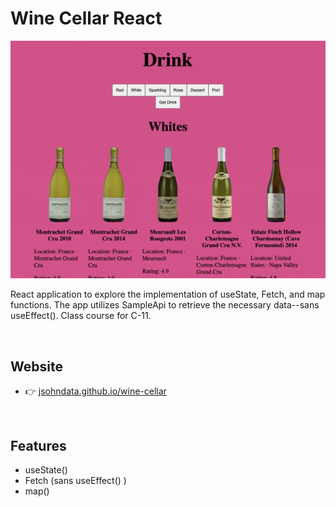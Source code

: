 # Wine Cellar React
[![screen shot](./public/images/readme.png)](https://jsohndata.github.io/wine-cellar/)

React application to explore the implementation of useState, Fetch, and map functions. The app utilizes SampleApi to retrieve the necessary data--sans useEffect(). Class course for C-11.

<br>

## Website
* 👉 [jsohndata.github.io/wine-cellar](https://jsohndata.github.io/wine-cellar/)

<br>

## Features
* useState()
* Fetch (sans useEffect() )
* map()
